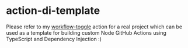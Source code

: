 # action-di-template

Please refer to my [workflow-toggle](https://github.com/stephenMP/workflow-toggle/) action for a real project which can be used as a template for building custom Node GitHub Actions using TypeScript and Dependency Injection :)
